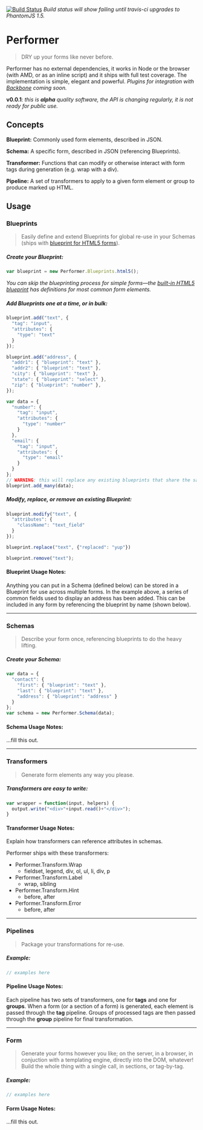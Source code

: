 [![Build Status](https://secure.travis-ci.org/tkellen/performer.png)](http://travis-ci.org/[tkellen]/[performer]) *Build status will show failing until travis-ci upgrades to PhantomJS 1.5.*

# Performer
> DRY up your forms like never before.

Performer has no external dependencies, it works in Node or the browser (with AMD, or as an inline script) and it ships with full test coverage.  The implementation is simple, elegant and powerful.  *Plugins for integration with [Backbone](http://documentcloud.github.com/backbone/) coming soon.*

**v0.0.1**: *this is **alpha** quality software, the API is changing regularly, it is not ready for public use.*

## Concepts

**Blueprint:** Commonly used form elements, described in JSON.

**Schema:** A specific form, described in JSON (referencing Blueprints).

**Transformer:** Functions that can modify or otherwise interact with form tags during generation (e.g. wrap with a div).

**Pipeline:** A set of transformers to apply to a given form element or group to produce marked up HTML.

## Usage

### Blueprints
> Easily define and extend Blueprints for global re-use in your Schemas (ships with [blueprint for HTML5 forms](https://github.com/tkellen/performer/blob/master/lib/performer/blueprints/html5.js)).

##### Create your Blueprint:
```javascript
var blueprint = new Performer.Blueprints.html5();
```

*You can skip the blueprinting process for simple forms&mdash;the [built-in HTML5 blueprint](https://github.com/tkellen/performer/blob/master/lib/performer/blueprints/html5.js) has definitions for most common form elements.*

##### Add Blueprints one at a time, or in bulk:
```javascript
blueprint.add("text", {
  "tag": "input",
  "attributes": {
    "type": "text"
  }
});

blueprint.add("address", {
  "addr1": { "blueprint": "text" },
  "addr2": { "blueprint": "text" },
  "city": { "blueprint": "text" },
  "state": { "blueprint": "select" },
  "zip": { "blueprint": "number" },
});

var data = {
  "number": {
    "tag": "input",
    "attributes": {
      "type": "number"
    }
  },
  "email": {
    "tag": "input",
    "attributes": {
      "type": "email"
    }
  }
};
// WARNING: this will replace any existing blueprints that share the same key
blueprint.add_many(data);
```

##### Modify, replace, or remove an existing Blueprint:
```javascript
blueprint.modify("text", {
  "attributes": {
    "className": "text_field"
  }
});

blueprint.replace("text", {"replaced": "yup"})

blueprint.remove("text");
```

#### Blueprint Usage Notes:
Anything you can put in a Schema (defined below) can be stored in a Blueprint for use across multiple forms.  In the example above, a series of common fields used to display an address has been added.  This can be included in any form by referencing the blueprint by name (shown below).

---

### Schemas
> Describe your form once, referencing blueprints to do the heavy lifting.

##### Create your Schema:
```javascript
var data = {
  "contact": {
    "first": { "blueprint": "text" },
    "last": { "blueprint": "text" },
    "address": { "blueprint": "address" }
  }
};
var schema = new Performer.Schema(data);
```

#### Schema Usage Notes:
...fill this out.

---

### Transformers
> Generate form elements any way you please.

##### Transformers are easy to write:
```javascript
var wrapper = function(input, helpers) {
  output.write("<div>"+input.read()+"</div>");
}
```

#### Transformer Usage Notes:
Explain how transformers can reference attributes in schemas.

Performer ships with these transformers:

  * Performer.Transform.Wrap
    - fieldset, legend, div, ol, ul, li, div, p
  * Performer.Transform.Label
    - wrap, sibling
  * Performer.Transform.Hint
    - before, after
  * Performer.Transform.Error
    - before, after

---

### Pipelines
> Package your transformations for re-use.

##### Example:
```javascript
// examples here
```

#### Pipeline Usage Notes:
Each pipeline has two sets of transformers, one for **tags** and one for **groups**.  When a form (or a section of a form) is generated, each element is passed through the **tag** pipeline.  Groups of processed tags are then passed through the **group** pipeline for final transformation.

---

### Form
> Generate your forms however you like; on the server, in a browser, in conjuction with a templating engine, directly into the DOM, whatever!  Build the whole thing with a single call, in sections, or tag-by-tag.

##### Example:
```javascript
// examples here
```

#### Form Usage Notes:
...fill this out.
